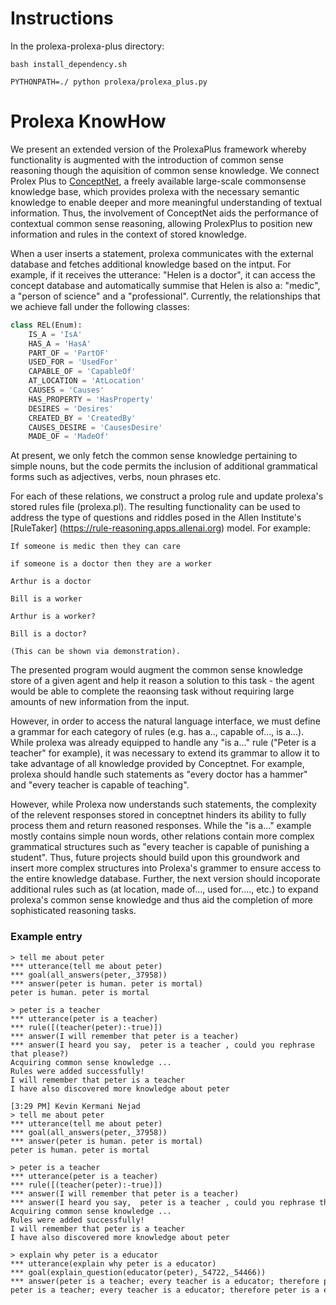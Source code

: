 # Instructions
In the prolexa-prolexa-plus directory:

```shell
bash install_dependency.sh

PYTHONPATH=./ python prolexa/prolexa_plus.py
```

# Prolexa KnowHow

We present an extended version of the ProlexaPlus framework whereby functionality is augmented with the introduction of common sense reasoning though the aquisition of common sense knowledge. We connect Prolex Plus to [ConceptNet](http://conceptnet.io), a freely available large-scale commonsense knowledge base, which  provides prolexa with the necessary semantic knowledge to enable deeper and more meaningful understanding of textual information. Thus, the involvement of ConceptNet aids the performance of contextual common sense reasoning, allowing ProlexPlus to position new information and rules in the context of stored knowledge.

When a user inserts a statement, prolexa communicates with the external database and fetches additional knowledge based on the intput. For example, if it receives the utterance: "Helen is a doctor", it can access the concept database and automatically summise that Helen is also a: "medic", a "person of science" and a "professional". 
Currently, the relationships that we achieve fall under the following classes:

```python
class REL(Enum):
    IS_A = 'IsA'
    HAS_A = 'HasA'
    PART_OF = 'PartOF'
    USED_FOR = 'UsedFor'
    CAPABLE_OF = 'CapableOf'
    AT_LOCATION = 'AtLocation'
    CAUSES = 'Causes'
    HAS_PROPERTY = 'HasProperty'
    DESIRES = 'Desires'
    CREATED_BY = 'CreatedBy'
    CAUSES_DESIRE = 'CausesDesire'
    MADE_OF = 'MadeOf'
```
At present, we only fetch the common sense knowledge pertaining to simple nouns, but the code permits the inclusion of additional  grammatical forms such as adjectives, verbs, noun phrases etc. 

For each of these relations, we construct a prolog rule and update prolexa's stored rules file (prolexa.pl). 
The resulting functionality can be used to address the type of questions and riddles posed in the Allen Institute's [RuleTaker] (https://rule-reasoning.apps.allenai.org) model. For example: 

```
If someone is medic then they can care

if someone is a doctor then they are a worker

Arthur is a doctor

Bill is a worker
 
Arthur is a worker?

Bill is a doctor?

(This can be shown via demonstration).
```
The presented program would augment the common sense knowledge store of a given agent and help it reason a solution to this task - the agent would be able to complete the reaonsing task without requiring large amounts of new information from the input. 

However, in order to access the natural language interface, we must define a grammar for each category of rules (e.g. has a.., capable of..., is a...). 
While prolexa was already equipped to handle any "is a..." rule ("Peter is a teacher" for example), it was necessary to extend its grammar to allow it to take advantage of all knowledge provided by Conceptnet. For example, prolexa should handle such statements as "every doctor has a hammer" and "every teacher is capable of teaching". 

However, while Prolexa now understands such statements, the complexity of the relevent responses stored in conceptnet hinders its ability to fully process them and return reasoned responses. While the "is a..." example mostly contains simple noun words, other relations contain more complex grammatical structures such as "every teacher is capable of punishing a student". Thus, future projects should build upon this groundwork and insert more complex structures into Prolexa's grammer to ensure access to the entire knowledge database. Further, the next version should incoporate additional rules such as (at location, made of..., used for...., etc.) to expand prolexa's common sense knowledge and thus aid the completion of more sophisticated reasoning tasks. 

### Example entry
```shell
> tell me about peter 
*** utterance(tell me about peter)
*** goal(all_answers(peter,_37958))
*** answer(peter is human. peter is mortal)
peter is human. peter is mortal

> peter is a teacher 
*** utterance(peter is a teacher)
*** rule([(teacher(peter):-true)])
*** answer(I will remember that peter is a teacher)
*** answer(I heard you say,  peter is a teacher , could you rephrase that please?)
Acquiring common sense knowledge ...
Rules were added successfully!
I will remember that peter is a teacher
I have also discovered more knowledge about peter

[3:29 PM] Kevin Kermani Nejad
> tell me about peter 
*** utterance(tell me about peter)
*** goal(all_answers(peter,_37958))
*** answer(peter is human. peter is mortal)
peter is human. peter is mortal

> peter is a teacher 
*** utterance(peter is a teacher)
*** rule([(teacher(peter):-true)])
*** answer(I will remember that peter is a teacher)
*** answer(I heard you say,  peter is a teacher , could you rephrase that please?)
Acquiring common sense knowledge ...
Rules were added successfully!
I will remember that peter is a teacher
I have also discovered more knowledge about peter

> explain why peter is a educator 
*** utterance(explain why peter is a educator)
*** goal(explain_question(educator(peter),_54722,_54466))
*** answer(peter is a teacher; every teacher is a educator; therefore peter is a educator)
peter is a teacher; every teacher is a educator; therefore peter is a educator
```





